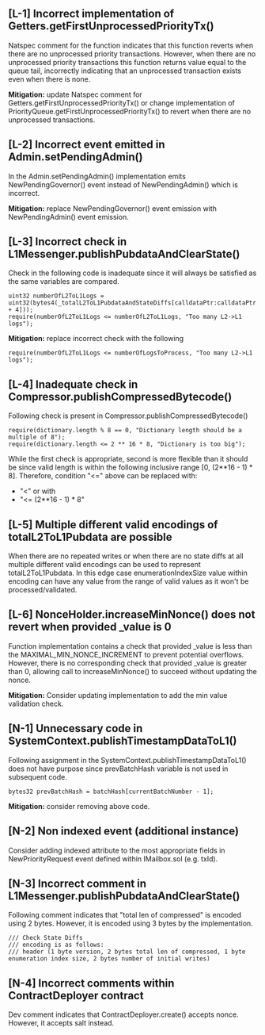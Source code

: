## [L-1] Incorrect implementation of Getters.getFirstUnprocessedPriorityTx()

Natspec comment for the function indicates that this function reverts when there are no unprocessed priority transactions. However, when there are no unprocessed priority transactions this function returns value equal to the queue tail, incorrectly indicating that an unprocessed transaction exists even when there is none.

**Mitigation:** update Natspec comment for Getters.getFirstUnprocessedPriorityTx() or change implementation of PriorityQueue.getFirstUnprocessedPriorityTx() to revert when there are no unprocessed transactions.

## [L-2] Incorrect event emitted in Admin.setPendingAdmin()

In the Admin.setPendingAdmin() implementation emits NewPendingGovernor() event instead of NewPendingAdmin() which is incorrect.

**Mitigation:** replace NewPendingGovernor() event emission with NewPendingAdmin() event emission.

## [L-3] Incorrect check in L1Messenger.publishPubdataAndClearState()

Check in the following code is inadequate since it will always be satisfied as the same variables are compared.

```
uint32 numberOfL2ToL1Logs = uint32(bytes4(_totalL2ToL1PubdataAndStateDiffs[calldataPtr:calldataPtr + 4]));
require(numberOfL2ToL1Logs <= numberOfL2ToL1Logs, "Too many L2->L1 logs");
```

**Mitigation:** replace incorrect check with the following

```
require(numberOfL2ToL1Logs <= numberOfLogsToProcess, "Too many L2->L1 logs");
```

## [L-4] Inadequate check in Compressor.publishCompressedBytecode()

Following check is present in Compressor.publishCompressedBytecode()

```
require(dictionary.length % 8 == 0, "Dictionary length should be a multiple of 8");
require(dictionary.length <= 2 ** 16 * 8, "Dictionary is too big");
```
While the first check is appropriate, second is more flexible than it should be since valid length is within the following inclusive range [0, (2**16 - 1) * 8]. Therefore, condition "<=" above can be replaced with:
- "<" or with
- "<= (2**16 - 1) * 8"

## [L-5] Multiple different valid encodings of totalL2ToL1Pubdata are possible

When there are no repeated writes or when there are no state diffs at all multiple different valid encodings can be used to represent totalL2ToL1Pubdata. In this edge case enumerationIndexSize value within encoding can have any value from the range of valid values as it won't be processed/validated.

## [L-6] NonceHolder.increaseMinNonce() does not revert when provided _value is 0

Function implementation contains a check that provided _value is less than the MAXIMAL_MIN_NONCE_INCREMENT to prevent potential overflows. However, there is no corresponding check that provided _value is greater than 0, allowing call to increaseMinNonce() to succeed without updating the nonce.

**Mitigation:** Consider updating implementation to add the min value validation check.

## [N-1] Unnecessary code in SystemContext.publishTimestampDataToL1()

Following assignment in the SystemContext.publishTimestampDataToL1() does not have purpose since prevBatchHash variable is not used in subsequent code.

```
bytes32 prevBatchHash = batchHash[currentBatchNumber - 1];

```
**Mitigation:** consider removing above code.

## [N-2] Non indexed event (additional instance)

Consider adding indexed attribute to the most appropriate fields in NewPriorityRequest event defined within IMailbox.sol (e.g. txId).

## [N-3] Incorrect comment in L1Messenger.publishPubdataAndClearState()

Following comment indicates that "total len of compressed" is encoded using 2 bytes. However, it is encoded using 3 bytes by the implementation.
```
/// Check State Diffs
/// encoding is as follows:
/// header (1 byte version, 2 bytes total len of compressed, 1 byte enumeration index size, 2 bytes number of initial writes)
```

## [N-4] Incorrect comments within ContractDeployer contract

Dev comment indicates that ContractDeployer.create() accepts nonce. However, it accepts salt instead.